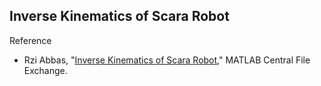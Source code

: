 ## Inverse Kinematics of Scara Robot


Reference
- Rzi Abbas, "[Inverse Kinematics of Scara Robot](https://kr.mathworks.com/matlabcentral/fileexchange/128529-inverse-kinematics-of-scara-robot)," MATLAB Central File Exchange.
